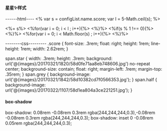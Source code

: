 ####  星星✨样式
------html----
<%
    var s = configList.name.score;
    var l = 5-Math.ceil(s);
%>
<p class="score"><%= s%>
    <%for(var i = 0; i < l ; i++){%>
        <span class="grey star"></span>
    <%}%>
    <%if(s % 1 !== 0){%>
        <span class="half star"></span>
    <%}%>
    <%for(var i = 0; i < Math.floor(s) ; i++){%>
        <span class="star"></span>
    <%}%>
</p>

--------css---------
.score {
    font-size: .3rem;
    float: right;
    height: 1rem;
    line-height: 1rem;
    width: 2.62rem;
}

span.star {
    width: .3rem;
    height: .3rem;
    background: url('@{images}/20170321/1820/58d0fe71aa8eb748606.jpg') no-repeat center;
    background-size: contain;
    float: right;
    margin-left: .1rem;
    margin-top: .35rem;
}
span.grey {
    background-image: url('@{images}/20170321/1842/58d10382cd7f0566353.jpg');
}
span.half {
    background-image: url('@{images}/20170322/1107/58d1ea804a3ce221251.jpg');
}

####  box-shadow
box-shadow: 0.08rem -0.08rem 0.3rem rgba(244,244,244,0.3),-0.08rem -0.08rem 0.3rem rgba(244,244,244,0.3);
box-shadow: inset 0 -0.08rem 0.05rem rgba(244,244,244,0.3);
